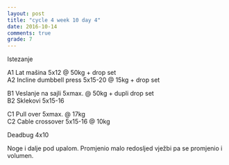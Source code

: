 ```yaml
---
layout: post
title: "cycle 4 week 10 day 4"
date: 2016-10-14
comments: true
grade: 7
---
```


Istezanje

A1 Lat mašina 5x12 @ 50kg + drop set    
A2 Incline dumbbell press 5x15-20 @ 15kg + drop set        

B1 Veslanje na sajli 5xmax. @ 50kg + dupli drop set      
B2 Sklekovi 5x15-16      

C1 Pull over 5xmax. @ 17kg      
C2 Cable crossover 5x15-16 @ 10kg   

Deadbug 4x10  

Noge i dalje pod upalom. Promjenio malo redosljed vježbi pa se promjenio i volumen. 
